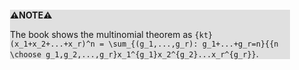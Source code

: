 <div style="margin:2em; background-color: #e0e0e0;">

<strong>⚠️NOTE️️️⚠️</strong>

The book shows the multinomial theorem as `{kt} (x_1+x_2+...+x_r)^n = \sum_{(g_1,...,g_r): g_1+...+g_r=n}{{n \choose g_1,g_2,...,g_r}x_1^{g_1}x_2^{g_2}...x_r^{g_r}}`.
</div>

